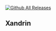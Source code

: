 [![Github All Releases](https://img.shields.io/github/downloads/Montrii/Xandrin/total.svg)]()

## Xandrin
